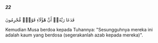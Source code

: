 ##### 22

<span class="ayah">فَدَعَا رَبَّهُۥٓ أَنَّ هَٰٓؤُلَآءِ قَوْمٌۭ مُّجْرِمُونَ</span>

<span class="ayah_translation">Kemudian Musa berdoa kepada Tuhannya: "Sesungguhnya mereka ini adalah kaum yang berdosa (segerakanlah azab kepada mereka)".</span>
